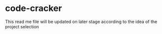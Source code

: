 # code-cracker
This read me file will  be updated on later stage according to the idea of the project selection
